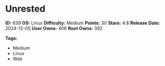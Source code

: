 # Unrested

**ID:** 639
**OS:** Linux
**Difficulty:** Medium
**Points:** 30
**Stars:** 4.8
**Release Date:** 2024-12-05
**User Owns:** 406
**Root Owns:** 392

**Tags:**
- Medium
- Linux
- Web

